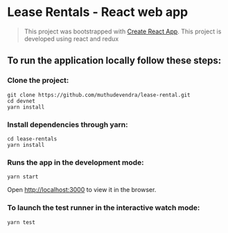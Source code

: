 # Lease Rentals - React web app
> This project was bootstrapped with [Create React App](https://github.com/facebook/create-react-app).
> This project is developed using react and redux

## To run the application locally follow these steps:

### Clone the project:
```shell
git clone https://github.com/muthudevendra/lease-rental.git
cd devnet
yarn install
```

### Install dependencies through yarn:
```shell
cd lease-rentals
yarn install
```

### Runs the app in the development mode:
```shell
yarn start
```
Open [http://localhost:3000](http://localhost:3000) to view it in the browser.


### To launch the test runner in the interactive watch mode:
```shell
yarn test
```
